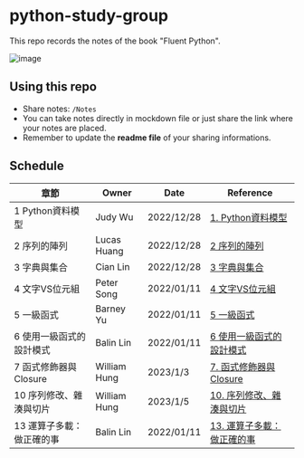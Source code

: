# python-study-group
This repo records the notes of the book "Fluent Python".

![image](https://user-images.githubusercontent.com/69409373/216548888-a1779914-558e-458a-b190-f68ec9d60a54.png)


## Using this repo
- Share notes: `/Notes`
- You can take notes directly in mockdown file or just share the link where your notes are placed.
- Remember to update the **readme file** of your sharing informations.

## Schedule

| 章節                     | Owner        | Date       | Reference                                                        |
| ------------------------ | ------------ | ---------- | ---------------------------------------------------------------- |
| 1 Python資料模型         | Judy Wu      | 2022/12/28 | [1. Python資料模型](Notes/1.%20Python資料模型.md)                |
| 2 序列的陣列             | Lucas Huang  | 2022/12/28 | [2 序列的陣列](Notes/2.%20序列的陣列.md)                         |
| 3 字典與集合             | Cian Lin     | 2022/12/28 | [3 字典與集合](Notes/3.%20字典與集合.md)                         |
| 4 文字VS位元組           | Peter Song   | 2022/01/11 | [4 文字VS位元組](Notes/4.%20文字VS位元組.md)                     |
| 5 一級函式               | Barney Yu    | 2022/01/11 | [5 一級函式](Notes/5.%20一級函式.md)                             |
| 6 使用一級函式的設計模式 | Balin Lin    | 2022/01/11 | [6 使用一級函式的設計模式](Notes/6.%20使用一級函式的設計模式.md) |
| 7 函式修飾器與Closure    | William Hung | 2023/1/3   | [7. 函式修飾器與Closure](Notes/7.%20函式修飾器與Closure.md) |
| 10 序列修改、雜湊與切片 | William Hung | 2023/1/5 |[10. 序列修改、雜湊與切片](Notes/10.%20序列修改、雜湊與切片.md) |
| 13 運算子多載：做正確的事 | Balin Lin    | 2022/01/11 | [13. 運算子多載：做正確的事](Notes/13.%20運算子多載：做正確的事.md) |
